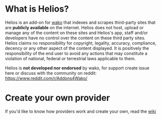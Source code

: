 # What is Helios?
Helios is an add-on for [wako](https://wako.app) that indexes and scrapes third-party sites that are **publicly available** on the internet. Helios does not host, upload or manage any of the content on these sites and Helios's app, staff and/or developers have no control over the content on these third party sites. Helios claims no responsibility for copyright, legality, accuracy, compliance, decency or any other aspect of the content displayed. It is positively the responsibility of the end user to avoid any actions that may constitute a violation of national, federal or terrestrial laws applicable to them.

Helios is **not developed nor endorsed** by wako, for support create issue here or discuss with the community on reddit: https://www.reddit.com/r/Addons4Wako/

# Create your own provider
If you'd like to know how providers work and create your own, read the [wiki](https://github.com/wako-unofficial-addons/helios/wiki/Providers)

